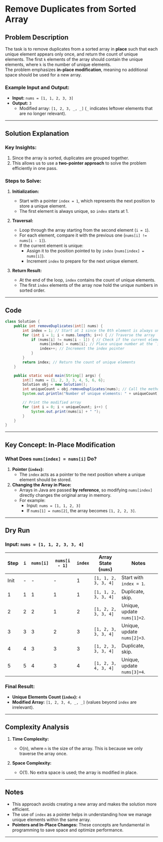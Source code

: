 # Remove Duplicates from Sorted Array

## Problem Description
The task is to remove duplicates from a sorted array in **place** such that each unique element appears only once, and return the count of unique elements. The first `k` elements of the array should contain the unique elements, where `k` is the number of unique elements.  
The problem emphasizes **in-place modification**, meaning no additional space should be used for a new array.

### Example Input and Output:
- **Input:** `nums = [1, 1, 2, 3, 3]`  
- **Output:** `3`  
  - Modified array: `[1, 2, 3, _, _]` (`_` indicates leftover elements that are no longer relevant).

---

## Solution Explanation

### Key Insights:
1. Since the array is sorted, duplicates are grouped together.
2. This allows us to use a **two-pointer approach** to solve the problem efficiently in one pass.

### Steps to Solve:
1. **Initialization:**
   - Start with a pointer `index = 1`, which represents the next position to store a unique element.
   - The first element is always unique, so `index` starts at 1.
   
2. **Traversal:**
   - Loop through the array starting from the second element (`i = 1`).
   - For each element, compare it with the previous one (`nums[i] != nums[i - 1]`).
   - If the current element is unique:
     - Assign it to the position pointed to by `index` (`nums[index] = nums[i]`).
     - Increment `index` to prepare for the next unique element.

3. **Return Result:**
   - At the end of the loop, `index` contains the count of unique elements.
   - The first `index` elements of the array now hold the unique numbers in sorted order.

---

## Code
```java
class Solution {
    public int removeDuplicates(int[] nums) {
        int index = 1; // Start at 1 since the 0th element is always unique
        for (int i = 1; i < nums.length; i++) { // Traverse the array
            if (nums[i] != nums[i - 1]) { // Check if the current element is unique
                nums[index] = nums[i]; // Place unique number at the `index`
                index++; // Increment the index pointer
            }
        }
        return index; // Return the count of unique elements
    }

    public static void main(String[] args) {
        int[] nums = {1, 2, 3, 3, 4, 5, 6, 6};
        Solution obj = new Solution();
        int uniqueCount = obj.removeDuplicates(nums); // Call the method
        System.out.println("Number of unique elements: " + uniqueCount);

        // Print the modified array
        for (int i = 0; i < uniqueCount; i++) {
            System.out.print(nums[i] + " ");
        }
    }
}
```

---

## Key Concept: In-Place Modification
### What Does `nums[index] = nums[i]` Do?
1. **Pointer (`index`):**
   - The `index` acts as a pointer to the next position where a unique element should be stored.
2. **Changing the Array in Place:**
   - Arrays in Java are passed **by reference**, so modifying `nums[index]` directly changes the original array in memory.
   - For example:
     - Input: `nums = [1, 1, 2, 3]`
     - If `nums[1] = nums[2]`, the array becomes `[1, 2, 2, 3]`.

---

## Dry Run

### Input: `nums = [1, 1, 2, 3, 3, 4]`

| Step | `i`  | `nums[i]` | `nums[i - 1]` | `index` | Array State (`nums`)           | Notes                          |
|------|-------|-----------|---------------|---------|--------------------------------|--------------------------------|
| Init | -     | -         | -             | 1       | `[1, 1, 2, 3, 3, 4]`          | Start with `index = 1`.       |
| 1    | 1     | 1         | 1             | 1       | `[1, 1, 2, 3, 3, 4]`          | Duplicate, skip.              |
| 2    | 2     | 2         | 1             | 2       | `[1, 2, 2, 3, 3, 4]`          | Unique, update `nums[1]=2`.   |
| 3    | 3     | 3         | 2             | 3       | `[1, 2, 3, 3, 3, 4]`          | Unique, update `nums[2]=3`.   |
| 4    | 4     | 3         | 3             | 3       | `[1, 2, 3, 3, 3, 4]`          | Duplicate, skip.              |
| 5    | 5     | 4         | 3             | 4       | `[1, 2, 3, 4, 3, 4]`          | Unique, update `nums[3]=4`.   |

### Final Result:
- **Unique Elements Count (`index`):** `4`
- **Modified Array:** `[1, 2, 3, 4, _, _]` (values beyond `index` are irrelevant).

---

## Complexity Analysis
1. **Time Complexity:**
   - O(n), where `n` is the size of the array. This is because we only traverse the array once.

2. **Space Complexity:**
   - O(1). No extra space is used; the array is modified in place.

---

## Notes
- This approach avoids creating a new array and makes the solution more efficient.
- The use of `index` as a pointer helps in understanding how we manage unique elements within the same array.
- **Pointers and In-Place Changes:** These concepts are fundamental in programming to save space and optimize performance.

---
